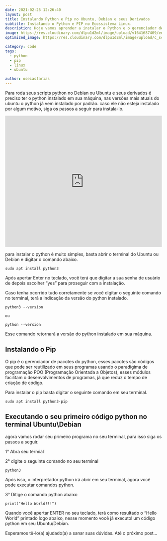 ```yaml
---
date: 2021-02-25 12:26:40
layout: post
title: Instalando Python e Pip no Ubuntu, Debian e seus Derivados
subtitle: Instalando o Python e PIP no Ecossistema Linux.
description: Hoje vamos aprender a instalar o Python e o gerenciador de pacotes pip no Sistema Operacional Ubuntu e seus derivados.
image: https://res.cloudinary.com/dlpu1d2ml/image/upload/v1641687409/enghash/ubuntu_bh3xaj.png
optimized_image: https://res.cloudinary.com/dlpu1d2ml/image/upload/c_scale,w_380/v1641687409/enghash/ubuntu_bh3xaj.png

category: code
tags:
  - python
  - pip
  - linux
  - ubuntu

author: oseiasfarias
---
```


Para roda seus scripts python no Debian ou Ubuntu e seus derivados é preciso ter o python instalado em sua máquina, nas versões mais atuais do ubuntu o python já vem instalado por padrão. caso ele não esteja instalado por algum motivo, siga os passos a seguir para instala-lo.

<div class="embad">
<iframe width="100%" height="422" src="https://www.youtube.com/embed/CGf-l0ElRFM" title="YouTube video player" frameborder="0" allow="accelerometer; autoplay; clipboard-write; encrypted-media; gyroscope; picture-in-picture" allowfullscreen></iframe>
</div>

para instalar o python é muito simples, basta abrir o terminal do Ubuntu ou Debian e digitar o comando abaixo.

```shell
sudo apt install python3
```

Após apertar Enter no teclado, você terá que digitar a sua senha de usuário de depois escolher “yes” para proseguir com a instalação.

Caso tenha ocorrido tudo corretamente se você digitar o seguinte comando no terminal, terá a indicação da versão do python instalado.

```shell
python3 --version

ou

python --version
```

Esse comando retornará a versão do python instalado em sua máquina.

## **Instalando o Pip**

O pip é o gerenciador de pacotes do python, esses pacotes são códigos que pode ser reutilizado em seus programas usando o paradigima de programação POO (Programação Orientada a Objetos), esses módulos facilitam o desenvolvimentos de programas, já que reduz o tempo de criação de código.

Para instalar o pip basta digitar o seguinte comando em seu terminal.

```shell
sudo apt install python3-pip
```

## **Executando o seu primeiro código python no terminal Ubuntu\Debian**

agora vamos rodar seu primeiro programa no seu terminal, para isso siga os passos a seguir.

1° Abra seu termial

2° digite o seguinte comando no seu terminal

```shell
python3
```

Após isso, o interpretador python irá abrir em seu terminal, agora vocẽ pode executar comandos python.

3° Ditige o comando python abaixo

```shell
print("Hello World!!!")
```

Quando você apertar ENTER no seu teclado, terá como resultado o “Hello World” printado logo abaixo, nesse momento você já executol um código python em seu Ubuntu/Debian.


Esperamos tê-lo(a) ajudado(a) a sanar suas dúvidas. Até o próximo post…








